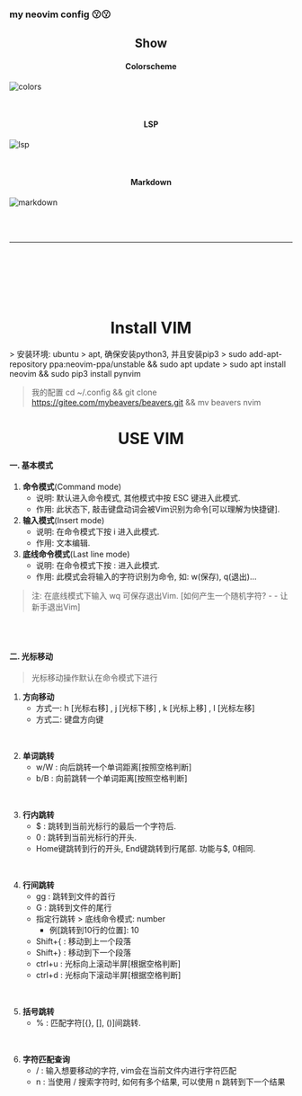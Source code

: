 ### my neovim config   😗😗

<h2 align="center"> Show </h2>

<h4 align = 'center'> Colorscheme </h4>

![colors](https://gitee.com/liaoqiao123/file_code/raw/master/images/b.png)

<br> 


<h4 align = 'center'> LSP </h4>

![lsp](https://gitee.com/liaoqiao123/file_code/raw/master/images/a.png)

<br> 


<h4 align = 'center'> Markdown </h4>

![markdown](https://gitee.com/liaoqiao123/file_code/raw/master/images/c.png)


<br><br><hr>

<br><br>

<br><br>


<h1 align="center"> Install VIM </h1>
> 安装环境: ubuntu > apt, 确保安装python3, 并且安装pip3
> sudo add-apt-repository ppa:neovim-ppa/unstable && sudo apt update 
> sudo apt install neovim && sudo pip3 install pynvim

<br> 

> 我的配置
> cd ~/.config && git clone https://gitee.com/mybeavers/beavers.git && mv beavers nvim 



<h1 align="center"> USE VIM </h1>







#### 一. 基本模式
1. **命令模式**(Command mode)
    - 说明: 默认进入命令模式, 其他模式中按 ESC 键进入此模式.
    - 作用: 此状态下, 敲击键盘动词会被Vim识别为命令[可以理解为快捷键].
2. **输入模式**(Insert mode)
    - 说明: 在命令模式下按 i 进入此模式.
    - 作用: 文本编辑.
3. **底线命令模式**(Last line mode)
    - 说明: 在命令模式下按 : 进入此模式.
    - 作用: 此模式会将输入的字符识别为命令, 如: w(保存), q(退出)...

> 注: 在底线模式下输入 wq 可保存退出Vim. [如何产生一个随机字符? - - 让新手退出Vim]

<br><br>





#### 二. 光标移动
> 光标移动操作默认在命令模式下进行
1. **方向移动**
    - 方式一: h  [光标右移] , j [光标下移] , k [光标上移] , l [光标左移] 
    - 方式二: 键盘方向键

<br> 


2. **单词跳转**
    - w/W : 向后跳转一个单词距离[按照空格判断]
    - b/B : 向前跳转一个单词距离[按照空格判断]

<br> 


3. **行内跳转**
    - $ : 跳转到当前光标行的最后一个字符后.
    - 0 : 跳转到当前光标行的开头.
    - Home键跳转到行的开头, End键跳转到行尾部. 功能与$, 0相同.

<br> 


4. **行间跳转**
    - gg : 跳转到文件的首行
    - G : 跳转到文件的尾行
    - 指定行跳转 > 底线命令模式: number 
        - 例[跳转到10行的位置]: 10
    - Shift+{ : 移动到上一个段落
    - Shift+} : 移动到下一个段落
    - ctrl+u : 光标向上滚动半屏[根据空格判断]
    - ctrl+d : 光标向下滚动半屏[根据空格判断]

<br> 


5. **括号跳转**
    - % : 匹配字符[{}, [], ()]间跳转.

<br> 



6. **字符匹配查询**
    - / : 输入想要移动的字符, vim会在当前文件内进行字符匹配
    - n : 当使用 / 搜索字符时, 如何有多个结果, 可以使用 n 跳转到下一个结果

